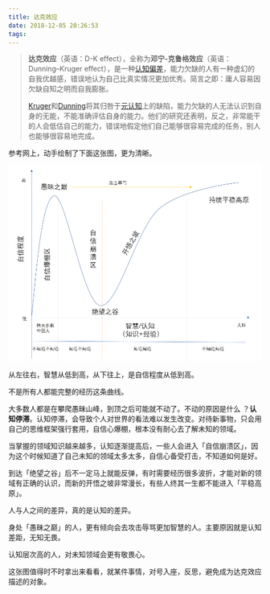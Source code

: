 ```yaml
---
title: 达克效应
date: 2018-12-05 20:26:53
tags:
---
```


>**达克效应**（英语：D-K effect），全称为**邓宁-克鲁格效应**（英语：Dunning–Kruger effect），是一种[认知偏差](https://zh.wikipedia.org/wiki/%E8%AE%A4%E7%9F%A5%E5%81%8F%E5%B7%AE)，能力欠缺的人有一种虚幻的自我优越感，错误地认为自己比真实情况更加优秀。简言之即：庸人容易因欠缺自知之明而自我膨胀。
>
>[Kruger](https://zh.wikipedia.org/w/index.php?title=Kruger&action=edit&redlink=1)和[Dunning](https://zh.wikipedia.org/w/index.php?title=Dunning&action=edit&redlink=1)将其归咎于[元认知](https://zh.wikipedia.org/wiki/%E5%85%83%E8%AE%A4%E7%9F%A5)上的缺陷，能力欠缺的人无法认识到自身的无能，不能准确评估自身的能力。他们的研究还表明，反之，非常能干的人会低估自己的能力，错误地假定他们自己能够很容易完成的任务，别人也能够很容易地完成。

参考网上，动手绘制了下面这张图，更为清晰。

![](https://raw.githubusercontent.com/zywudev/blog-source/master/image/d-k-effect.png)

从左往右，智慧从低到高，从下往上，是自信程度从低到高。

不是所有人都能完整的经历这条曲线。

大多数人都是在攀爬愚昧山峰，到顶之后可能就不动了。不动的原因是什么 ？**认知停滞**。认知停滞，会导致个人对世界的看法难以发生改变。对待新事物，只会用自己的思维框架强行套用，自信心爆棚，根本没有耐心去了解未知的领域。

当掌握的领域知识越来越多，认知逐渐提高后，一些人会进入「自信崩溃区」，因为这个时候知道了自己未知的领域太多太多，自信心备受打击，不知道如何是好。

到达「绝望之谷」后不一定马上就能反弹，有时需要经历很多波折，才能对新的领域有正确的认识，而新的开悟之坡非常漫长，有些人终其一生都不能进入「平稳高原」。

人与人之间的差异，真的是认知的差异。

身处「愚昧之巅」的人，更有倾向会去攻击辱骂更加智慧的人。主要原因就是认知差距，无知无畏。

认知层次高的人，对未知领域会更有敬畏心。

这张图值得时不时拿出来看看，就某件事情，对号入座，反思，避免成为达克效应描述的对象。













